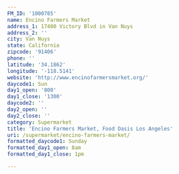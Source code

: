 ```yaml
---
FM_ID: '1000785'
name: Encino Farmers Market
address_1: 17400 Victory Blvd in Van Nuys
address_2: ''
city: Van Nuys
state: California
zipcode: '91406'
phone: ''
latitude: '34.1862'
longitude: '-118.5141'
website: 'http://www.encinofarmersmarket.org/'
daycode1: Sun
day1_open: '800'
day1_close: '1300'
daycode2: ''
day2_open: ''
day2_close: ''
category: Supermarket
title: 'Encino Farmers Market, Food Oasis Los Angeles'
uri: /supermarket/encino-farmers-market/
formatted_daycode1: Sunday
formatted_day1_open: 8am
formatted_day1_close: 1pm

---
```

